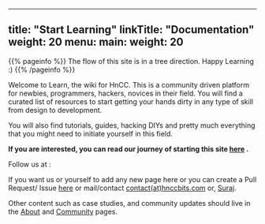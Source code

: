 
---
title: "Start Learning"
linkTitle: "Documentation"
weight: 20
menu:
  main:
    weight: 20
---

{{% pageinfo %}}
The flow of this site is in a tree direction. Happy Learning :)
{{% /pageinfo %}}


Welcome to Learn, the wiki for HnCC. This is a community driven platform for newbies, programmers, hackers, novices in their field. You will find a curated list of resources to start getting your hands dirty in any type of skill from design to development.

You will also find tutorials, guides, hacking DIYs and pretty much everything that you might need to initiate yourself in this field. 

**If you are interested, you can read our journey of starting this site [here](#) .**

Follow us at : 

If you want us or yourself to add any new page here or you can create a Pull Request/ Issue [here](https://github.com/hnccbits/learn.hnccbits.com) or mail/contact [contact(at)hnccbits.com](mailto:hnccbits@gmail.com) or, [Suraj](https://www.linkedin.com/in/suraj-sloth/).

Other content such as case studies, and community updates should live in the [About](/about/) and [Community](/community/) pages.



